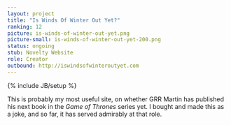 ```yaml
---
layout: project
title: "Is Winds Of Winter Out Yet?"
ranking: 12
picture: is-winds-of-winter-out-yet.png
picture-small: is-winds-of-winter-out-yet-200.png
status: ongoing
stub: Novelty Website
role: Creator
outbound: http://iswindsofwinteroutyet.com
---
```

{% include JB/setup %}

This is probably my most useful site, on whether GRR Martin has published his next book in the _Game of Thrones_ series yet. I bought and made this as a joke, and so far, it has served admirably at that role.